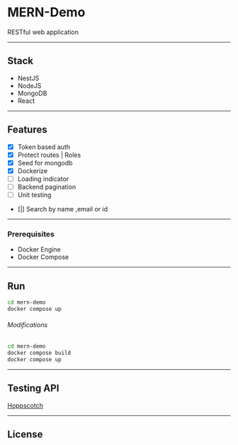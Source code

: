 # MERN-Demo

RESTful web application

---
## Stack

- NestJS
- NodeJS
- MongoDB
- React
---
## Features

- [x] Token based auth
- [x] Protect routes | Roles
- [x] Seed for mongodb
- [x] Dockerize
- [ ] Loading indicator
- [ ] Backend pagination
- [ ] Unit testing
- [|] Search by name ,email or id
---
### Prerequisites

- Docker Engine
- Docker Compose
---
## Run


```sh
cd mern-demo
docker compose up
```

###### Modifications

```sh
cd mern-demo
docker compose build
docker compose up
```
---
## Testing API

[ Hoppscotch ](https://hoppscotch.io/)

---

## License

